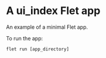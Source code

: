 # A ui_index Flet app

An example of a minimal Flet app.

To run the app:

```
flet run [app_directory]
```